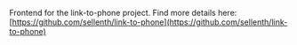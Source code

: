 Frontend for the link-to-phone project. Find more details here: [https://github.com/sellenth/link-to-phone](https://github.com/sellenth/link-to-phone)
